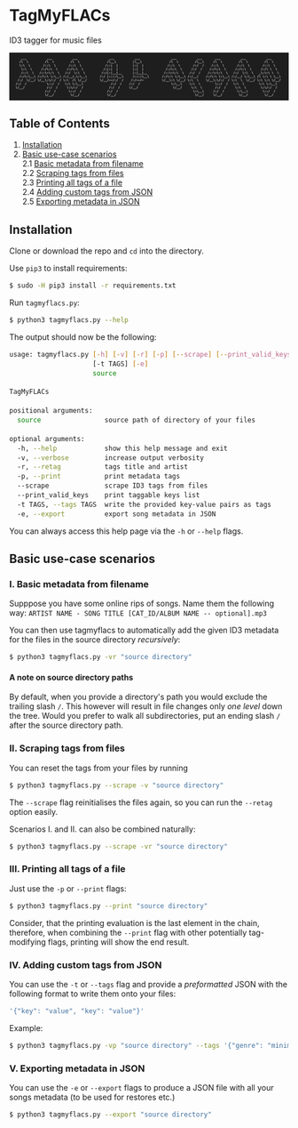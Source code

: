 # TagMyFLACs
ID3 tagger for music files

<img align="center" src="logo.png" />

## Table of Contents

1. [Installation](https://github.com/koeves/TagMyFLACs#installation)
2. [Basic use-case scenarios](https://github.com/koeves/TagMyFLACs#basic-use-case-scenarios)  
  2.1 [Basic metadata from filename](https://github.com/koeves/TagMyFLACs#i-basic-metadata-from-filename)  
  2.2 [Scraping tags from files](https://github.com/koeves/TagMyFLACs#ii-scraping-tags-from-files)  
  2.3 [Printing all tags of a file](https://github.com/koeves/TagMyFLACs#iii-printing-all-tags-of-a-file)  
  2.4 [Adding custom tags from JSON](https://github.com/koeves/TagMyFLACs#iv-adding-custom-tags-from-json)  
  2.5 [Exporting metadata in JSON](https://github.com/koeves/TagMyFLACs#v-exporting-metadata-in-json)

## Installation

Clone or download the repo and `cd` into the directory.

Use `pip3` to install requirements:

```bash
$ sudo -H pip3 install -r requirements.txt
```

Run `tagmyflacs.py`:

```bash
$ python3 tagmyflacs.py --help
```

The output should now be the following:

```bash
usage: tagmyflacs.py [-h] [-v] [-r] [-p] [--scrape] [--print_valid_keys]
                     [-t TAGS] [-e]
                     source

TagMyFLACs

positional arguments:
  source                source path of directory of your files

optional arguments:
  -h, --help            show this help message and exit
  -v, --verbose         increase output verbosity
  -r, --retag           tags title and artist
  -p, --print           print metadata tags
  --scrape              scrape ID3 tags from files
  --print_valid_keys    print taggable keys list
  -t TAGS, --tags TAGS  write the provided key-value pairs as tags
  -e, --export          export song metadata in JSON
```

You can always access this help page via the `-h` or `--help` flags.

## Basic use-case scenarios

### I. Basic metadata from filename
Supppose you have some online rips of songs.
Name them the following way: 
`ARTIST NAME - SONG TITLE [CAT_ID/ALBUM NAME -- optional].mp3`

You can then use tagmyflacs to automatically add the given ID3 metadata for the files in the source directory *recursively*:

```bash
$ python3 tagmyflacs.py -vr "source directory"
```
 
#### A note on source directory paths
By default, when you provide a directory's path you would exclude the trailing slash `/`. This however will result in file changes only *one level* down the tree. Would you prefer to walk all subdirectories, put an ending slash `/` after the source directory path.

### II. Scraping tags from files

You can reset the tags from your files by running

```bash
$ python3 tagmyflacs.py --scrape -v "source directory"
```

The `--scrape` flag reinitialises the files again, so you can run the `--retag` option easily.  
  
Scenarios I. and II. can also be combined naturally:
```bash
$ python3 tagmyflacs.py --scrape -vr "source directory"
```

### III. Printing all tags of a file

Just use the `-p` or `--print` flags:

```bash
$ python3 tagmyflacs.py --print "source directory"
```

Consider, that the printing evaluation is the last element in the chain, therefore, when combining the `--print` flag with other potentially tag-modifying flags, printing will show the end result.

### IV. Adding custom tags from JSON

You can use the `-t` or `--tags` flag and provide a *preformatted* JSON with the following format to write them onto your files:
```javascript
'{"key": "value", "key": "value"}'
```

Example: 
```bash
$ python3 tagmyflacs.py -vp "source directory" --tags '{"genre": "minimal"}'
```

### V. Exporting metadata in JSON

You can use the `-e` or `--export` flags to produce a JSON file with all your songs metadata (to be used for restores etc.)

```bash
$ python3 tagmyflacs.py --export "source directory"
``` 
